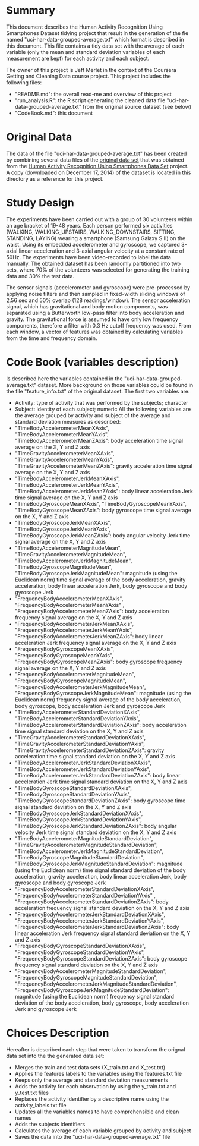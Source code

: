 # Summary
This document describes the Human Activity Recognition Using Smartphones Dataset tidying project that result in the generation of the fie named "uci-har-data-grouped-average.txt" which format is described in this document. This file contains a tidy data set with the average of each variable (only the mean and standard deviation variables of each measurement are kept) for each activity and each subject.

The owner of this project is Jeff Merlet in the context of the Coursera Getting and Cleaning Data course project.
This project includes the following files:
* "README.md": the overall read-me and overview of this project
* "run_analysis.R": the R script generating the cleaned data file "uci-har-data-grouped-average.txt" from the original source dataset (see below)
* "CodeBook.md": this document

# Original Data
The data of the file "uci-har-data-grouped-average.txt" has been created by combining several data files of the [original data set](https://d396qusza40orc.cloudfront.net/getdata%2Fprojectfiles%2FUCI%20HAR%20Dataset.zip) that was obtained from the [Human Activity Recognition Using Smartphones Data Set](http://archive.ics.uci.edu/ml/datasets/Human+Activity+Recognition+Using+Smartphones) project.
A copy (downloaded on December 17, 2014) of the dataset is located in this directory as a reference for this project.

# Study Design
The experiments have been carried out with a group of 30 volunteers within an age bracket of 19-48 years. Each person performed six activities (WALKING, WALKING_UPSTAIRS, WALKING_DOWNSTAIRS, SITTING, STANDING, LAYING) wearing a smartphone (Samsung Galaxy S II) on the waist. Using its embedded accelerometer and gyroscope, we captured 3-axial linear acceleration and 3-axial angular velocity at a constant rate of 50Hz. The experiments have been video-recorded to label the data manually. The obtained dataset has been randomly partitioned into two sets, where 70% of the volunteers was selected for generating the training data and 30% the test data. 

The sensor signals (accelerometer and gyroscope) were pre-processed by applying noise filters and then sampled in fixed-width sliding windows of 2.56 sec and 50% overlap (128 readings/window). The sensor acceleration signal, which has gravitational and body motion components, was separated using a Butterworth low-pass filter into body acceleration and gravity. The gravitational force is assumed to have only low frequency components, therefore a filter with 0.3 Hz cutoff frequency was used. From each window, a vector of features was obtained by calculating variables from the time and frequency domain.

# Code Book (variables description)
Is described here the variables contained in the "uci-har-data-grouped-average.txt" dataset. More background on those variables could be found in the file "feature_info.txt" of the original dataset.
The first two variables are: 
* Activity: type of activity that was performed by the subjects; character
* Subject: identity of each subject; numeric
All the following variables are the average grouped by activity and subject of the average and standard deviation measures as described:
* "TimeBodyAccelerometerMeanXAxis", "TimeBodyAccelerometerMeanYAxis", "TimeBodyAccelerometerMeanZAxis": body acceleration time signal average on the X, Y and Z axis 
* "TimeGravityAccelerometerMeanXAxis", "TimeGravityAccelerometerMeanYAxis", "TimeGravityAccelerometerMeanZAxis": gravity acceleration time signal average on the X, Y and Z axis
* "TimeBodyAccelerometerJerkMeanXAxis", "TimeBodyAccelerometerJerkMeanYAxis", "TimeBodyAccelerometerJerkMeanZAxis": body linear acceleration Jerk time signal average on the X, Y and Z axis
* "TimeBodyGyroscopeMeanXAxis", "TimeBodyGyroscopeMeanYAxis", "TimeBodyGyroscopeMeanZAxis": body gyroscope time signal average on the X, Y and Z axis
* "TimeBodyGyroscopeJerkMeanXAxis", "TimeBodyGyroscopeJerkMeanYAxis", "TimeBodyGyroscopeJerkMeanZAxis": body angular velocity Jerk time signal average on the X, Y and Z axis
* "TimeBodyAccelerometerMagnitudeMean", "TimeGravityAccelerometerMagnitudeMean", "TimeBodyAccelerometerJerkMagnitudeMean", "TimeBodyGyroscopeMagnitudeMean", "TimeBodyGyroscopeJerkMagnitudeMean": magnitude (using the Euclidean norm) time signal average of the body acceleration, gravity acceleration, body linear acceleration Jerk, body gyroscope and body gyroscope Jerk
* "FrequencyBodyAccelerometerMeanXAxis", "FrequencyBodyAccelerometerMeanYAxis" , "FrequencyBodyAccelerometerMeanZAxis": body acceleration frequency signal average on the X, Y and Z axis
* "FrequencyBodyAccelerometerJerkMeanXAxis", "FrequencyBodyAccelerometerJerkMeanYAxis", "FrequencyBodyAccelerometerJerkMeanZAxis": body linear acceleration Jerk frequency signal average on the X, Y and Z axis
* "FrequencyBodyGyroscopeMeanXAxis", "FrequencyBodyGyroscopeMeanYAxis", "FrequencyBodyGyroscopeMeanZAxis": body gyroscope frequency signal average on the X, Y and Z axis
* "FrequencyBodyAccelerometerMagnitudeMean", "FrequencyBodyGyroscopeMagnitudeMean", "FrequencyBodyAccelerometerJerkMagnitudeMean", "FrequencyBodyGyroscopeJerkMagnitudeMean": magnitude (using the Euclidean norm) frequency signal average of the body acceleration, body gyroscope, body acceleration Jerk and gyroscope Jerk 
* "TimeBodyAccelerometerStandardDeviationXAxis", "TimeBodyAccelerometerStandardDeviationYAxis", "TimeBodyAccelerometerStandardDeviationZAxis": body acceleration time signal standard deviation on the X, Y and Z axis
* "TimeGravityAccelerometerStandardDeviationXAxis", "TimeGravityAccelerometerStandardDeviationYAxis", "TimeGravityAccelerometerStandardDeviationZAxis": gravity acceleration time signal standard deviation on the X, Y and Z axis
* "TimeBodyAccelerometerJerkStandardDeviationXAxis", "TimeBodyAccelerometerJerkStandardDeviationYAxis", "TimeBodyAccelerometerJerkStandardDeviationZAxis": body linear acceleration Jerk time signal standard deviation on the X, Y and Z axis
* "TimeBodyGyroscopeStandardDeviationXAxis", "TimeBodyGyroscopeStandardDeviationYAxis", "TimeBodyGyroscopeStandardDeviationZAxis": body gyroscope time signal standard deviation on the X, Y and Z axis
* "TimeBodyGyroscopeJerkStandardDeviationXAxis", "TimeBodyGyroscopeJerkStandardDeviationYAxis", "TimeBodyGyroscopeJerkStandardDeviationZAxis": body angular   velocity Jerk time signal standard deviation on the X, Y and Z axis
* "TimeBodyAccelerometerMagnitudeStandardDeviation", "TimeGravityAccelerometerMagnitudeStandardDeviation", "TimeBodyAccelerometerJerkMagnitudeStandardDeviation", "TimeBodyGyroscopeMagnitudeStandardDeviation", "TimeBodyGyroscopeJerkMagnitudeStandardDeviation": magnitude (using the Euclidean norm) time signal standard deviation of the body acceleration, gravity acceleration, body linear acceleration Jerk, body gyroscope and body gyroscope Jerk
* "FrequencyBodyAccelerometerStandardDeviationXAxis", "FrequencyBodyAccelerometerStandardDeviationYAxis" , "FrequencyBodyAccelerometerStandardDeviationZAxis": body acceleration frequency signal standard deviation on the X, Y and Z axis
* "FrequencyBodyAccelerometerJerkStandardDeviationXAxis", "FrequencyBodyAccelerometerJerkStandardDeviationYAxis", "FrequencyBodyAccelerometerJerkStandardDeviationZAxis": body linear acceleration Jerk frequency signal standard deviation on the X, Y and Z axis
* "FrequencyBodyGyroscopeStandardDeviationXAxis", "FrequencyBodyGyroscopeStandardDeviationYAxis", "FrequencyBodyGyroscopeStandardDeviationZAxis": body gyroscope frequency signal standard deviation on the X, Y and Z axis
* "FrequencyBodyAccelerometerMagnitudeStandardDeviation", "FrequencyBodyGyroscopeMagnitudeStandardDeviation", "FrequencyBodyAccelerometerJerkMagnitudeStandardDeviation", "FrequencyBodyGyroscopeJerkMagnitudeStandardDeviation": magnitude (using the Euclidean norm) frequency signal standard deviation of the body acceleration, body gyroscope, body acceleration Jerk and gyroscope Jerk

# Choices Description
Hereafter is described each step that were taken to transform the orignal data set into the the generated data set:
* Merges the train and test data sets (X_train.txt and X_test.txt)
* Applies the features labels to the variables using the features.txt file
* Keeps only the average and standard deviation measurements
* Adds the activity for each observation by using the y_train.txt and y_test.txt files
* Replaces the activity identifier by a descriptive name using the activity_labels.txt file
* Updates all the variables names to have comprehensible and clean names
* Adds the subjects identifiers
* Calculates the average of each variable grouped by activity and subject
* Saves the data into the "uci-har-data-grouped-average.txt" file

